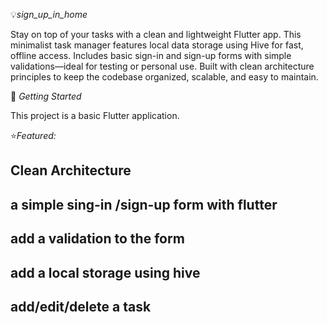 💡*sign_up_in_home*

Stay on top of your tasks with a clean and lightweight Flutter app.
This minimalist task manager features local data storage using Hive for fast,
offline access. Includes basic sign-in and sign-up forms with simple validations—ideal for testing or personal use.
Built with clean architecture principles to keep the codebase organized, scalable, and easy to maintain.

 🚀 *Getting Started*

This project is a  basic Flutter application.

⭐*Featured:*
## Clean Architecture
## a simple sing-in /sign-up form with flutter
## add a validation to the form
## add a local storage using hive
## add/edit/delete a task


